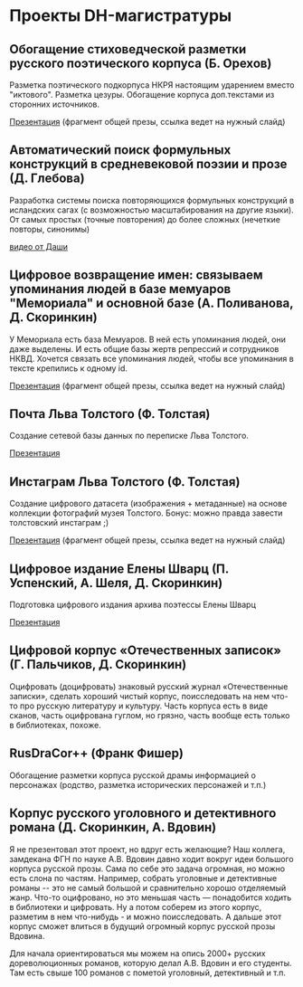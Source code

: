 # Проекты DH-магистратуры

## Обогащение стиховедческой разметки русского поэтического корпуса (Б. Орехов)

Разметка поэтического подкорпуса НКРЯ настоящим ударением вместо "иктового". Разметка цезуры. Обогащение корпуса доп.текстами из сторонних источников.

[Презентация](https://docs.google.com/presentation/d/1t7rouc-2K4xXpE-arLArWn5cNmR5wSuUXN7lOPsoABk/edit#slide=id.g61a3964b15_0_56) (фрагмент общей презы, ссылка ведет на нужный слайд)

## Автоматический поиск формульных конструкций в средневековой поэзии и прозе (Д. Глебова)

Разработка системы поиска повторяющихся формульных конструкций в исландских сагах (с возможностью масштабирования на другие языки). 
От самых простых (точные повторения) до более сложных (нечеткие повторы, синонимы)

[видео от Даши](https://youtu.be/ejfOgVtTS1g)

## Цифровое возвращение имен: связываем упоминания людей в базе мемуаров "Мемориала" и основной базе (А. Поливанова, Д. Скоринкин)

У Мемориала есть база Мемуаров. В ней есть упоминания людей, они даже выделены. И есть общие базы жертв репрессий и сотрудников НКВД. Хочется связать все упоминания людей, чтобы все упоминания в тексте крепились к одному id. 

[Презентация](https://docs.google.com/presentation/d/1t7rouc-2K4xXpE-arLArWn5cNmR5wSuUXN7lOPsoABk/edit#slide=id.g61a3964b15_0_119) (фрагмент общей презы, ссылка ведет на нужный слайд)

## Почта Льва Толстого (Ф. Толстая)

Создание сетевой базы данных по переписке Льва Толстого.

[Презентация](https://docs.google.com/presentation/d/1KjrMLNmueqIjro6MVNWhwRHXL0twtH7VUm5H4pyXUJo/edit#slide=id.g6161c4b3b7_1_92) 

## Инстаграм Льва Толстого (Ф. Толстая)

Создание цифрового датасета (изображения + метаданные) на основе коллекции фотографий музея Толстого. Бонус: можно правда завести толстовский инстаграм ;)

[Презентация](https://docs.google.com/presentation/d/1KjrMLNmueqIjro6MVNWhwRHXL0twtH7VUm5H4pyXUJo/edit#slide=id.g6161c4b3b7_1_97) (фрагмент общей презы, ссылка ведет на нужный слайд)

## Цифровое издание Елены Шварц  (П. Успенский, А. Шеля, Д. Скоринкин)

Подготовка цифрового издания архива поэтессы Елены Шварц

[Презентация](https://docs.google.com/presentation/d/1RTiaIK93zYKgwSx0RoyrPiBs-CEKLxpQTy8QFa5ZIvg/edit?ts=5d90d04a#slide=id.p)

## Цифровой корпус «Отечественных записок»  (Г. Пальчиков, Д. Скоринкин)

Оцифровать (доцифровать) знаковый русский журнал «Отечественные записки», сделать хороший чистый корпус, поисследовать на нем что-то про русскую литературу и культуру.
Часть корпуса есть в виде сканов, часть оцифрована гуглом, но грязно, часть вообще есть только в библиотеках, похоже. 

## RusDraCor++ (Франк Фишер)

Обогащение разметки корпуса русской драмы информацией о персонажах (родство, разметка исторических персонажей и т.п.)

## Корпус русского уголовного и детективного романа (Д. Скоринкин, А. Вдовин)

Я не презентовал этот проект, но вдруг есть желающие? Наш коллега, замдекана ФГН по науке А.В. Вдовин давно ходит вокруг идеи большого корпуса русской прозы. Сама по себе это задача огромная, но можно есть слона по частям. 
Например, собрать уголовные и детективные романы -- это не самый большой и сравнительно хорошо отделяемый жанр. Что-то оцифровано, но это меньшая часть — понадобится ходить в библиотеки и цифровать. Ну а потом соберем из этого корпус, разметим в нем что-нибудь - и можно поисследовать. А дальше этот корпус сможет влиться в будущий огромный корпус русской прозы Вдовина. 

Для начала ориентироваться мы можем на опись 2000+ русских дореволюционных романов, которую делал А.В. Вдовин и его студенты. Там есть свыше 100 романов с пометой уголовный, детективный и т.п.